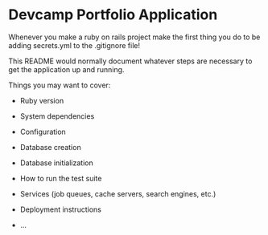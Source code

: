 # Devcamp Portfolio Application

Whenever you make a ruby on rails project make the first thing you do to be adding secrets.yml to the .gitignore file!

This README would normally document whatever steps are necessary to get the
application up and running.

Things you may want to cover:

* Ruby version

* System dependencies

* Configuration

* Database creation

* Database initialization

* How to run the test suite

* Services (job queues, cache servers, search engines, etc.)

* Deployment instructions

* ...
